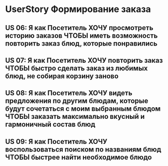 # UserStory Формирование заказа

## US 06: Я как Посетитель ХОЧУ просмотреть историю заказов ЧТОБЫ иметь возможность повторить заказ блюд, которые понравились


## US 07: Я как Посетитель ХОЧУ повторить заказ ЧТОБЫ быстро сделать заказ из любимых блюд, не собирая корзину заново

## US 08: Я как Посетитель ХОЧУ видеть предложения по другим блюдам, которые будут сочетаться с моим выбранным блюдом ЧТОБЫ заказать максимально вкусный и гармоничный состав блюд

## US 09: Я как Посетитель ХОЧУ воспользоваться поиском по названиям блюд ЧТОБЫ быстрее найти необходимое блюдо

